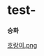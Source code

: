 # test-

**승화**

[호랑이.png](https://lh3.googleusercontent.com/proxy/OI4YEdLOV--MQyxbGcvKLqZ_apBL33WXufr0YX7zB_qoqWRCm4RSok7Rv7d-pFOJ4Eje5YIHMFAgQz2mozqS_7T9AhVU2PMjS_hZ2jQ3CsI8cgvCLW5wUhoF8Bwxlmc2SkJDpVhwtoSnYJ0x4rsUloAbghICgkeor2KQGSXUQh2VpStWDmxDEE9pAr-UQ7eQWZ7zr8m6CYW1MisK1rp0zjZOKYoNoSo5MnaD_mqeFR0iI5veYO9qDmwHml6wHE-yUhDlPXEw_5BpuAMta6GQqNGFMGKzvZMFmwIo5Ho0y9SYxQJDJSI49oBYdqBev_2em1lZMzrXL_qKsB5NpnVbHP58WeZjFuGMd-sxobQOFLy6nXpjto-xZEvGFw)
